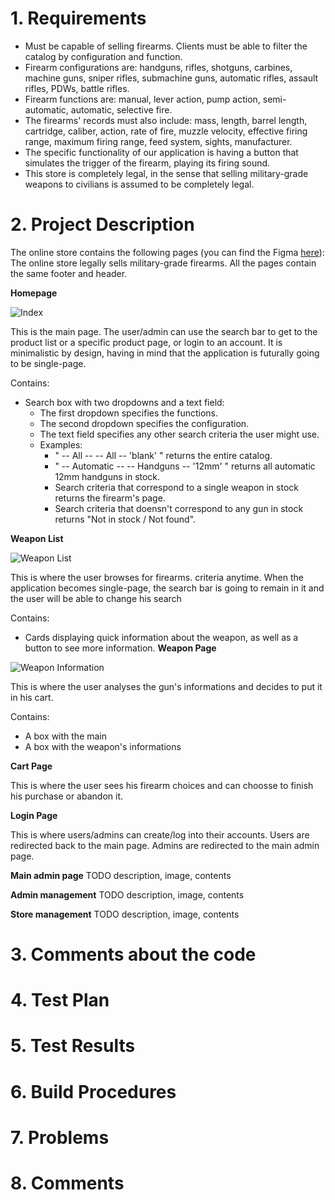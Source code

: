 # 1. Requirements
* Must be capable of selling firearms. Clients must be able to filter the catalog by configuration and function.
* Firearm configurations are: handguns, rifles, shotguns, carbines, machine guns, sniper rifles, submachine guns, automatic rifles, assault rifles, PDWs, battle rifles.
* Firearm functions are: manual, lever action, pump action, semi-automatic, automatic, selective fire.
* The firearms' records must also include: mass, length, barrel length, cartridge, caliber, action, rate of fire, muzzle velocity, effective firing range, maximum firing range, feed system, sights, manufacturer.
* The specific functionality of our application is having a button that simulates the trigger of the firearm, playing its firing sound.
* This store is completely legal, in the sense that selling military-grade weapons to civilians is assumed to be completely legal.

# 2. Project Description
The online store contains the following pages (you can find the Figma <a href="https://www.figma.com/file/G66aRUbO65k8scSnY9moq2/online-store?node-id=0%3A1">here</a>):
The online store legally sells military-grade firearms.
All the pages contain the same footer and header.

**Homepage**

![Index](https://github.com/l-a-motta/online-store/blob/main/beta_images/index.png)

This is the main page.
The user/admin can use the search bar to get to the product list or a specific product page, or login to an account.
It is minimalistic by design, having in mind that the application is futurally going to be single-page.

Contains:
* Search box with two dropdowns and a text field:
	* The first dropdown specifies the functions.
	* The second dropdown specifies the configuration.
	* The text field specifies any other search criteria the user might use.
	* Examples:
		* " -- All -- -- All -- 'blank' " returns the entire catalog.
		* " -- Automatic -- -- Handguns -- '12mm' " returns all automatic 12mm handguns in stock.
		* Search criteria that correspond to a single weapon in stock returns the firearm's page.
		* Search criteria that doensn't correspond to any gun in stock returns "Not in stock / Not found".

**Weapon List**

![Weapon List](https://github.com/l-a-motta/online-store/blob/main/beta_images/weapon_list.png)

This is where the user browses for firearms.
criteria anytime.
When the application becomes single-page, the search bar is going to remain in it and the user will be able to change his search

Contains:
* Cards displaying quick information about the weapon, as well as a button to see more information.
**Weapon Page**


![Weapon Information](https://github.com/l-a-motta/online-store/blob/main/beta_images/weapon_information.png)

This is where the user analyses the gun's informations and decides to put it in his cart.

Contains:
* A box with the main 
* A box with the weapon's informations

**Cart Page**

This is where the user sees his firearm choices and can choosse to finish his purchase or abandon it.

**Login Page**

This is where users/admins can create/log into their accounts.
Users are redirected back to the main page.
Admins are redirected to the main admin page.

**Main admin page**
TODO description, image, contents

**Admin management**
TODO description, image, contents

**Store management**
TODO description, image, contents

# 3. Comments about the code

# 4. Test Plan

# 5. Test Results

# 6. Build Procedures

# 7. Problems

# 8. Comments
